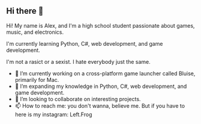 ## Hi there 👋
Hi! My name is Alex, and I'm a high school student passionate about games, music, and electronics.

I'm currently learning Python, C#, web development, and game development.

I'm not a rasict or a sexist. I hate everybody just the same.

- 🔭 I’m currently working on a cross-platform game launcher called Bluise, primarily for Mac.
- 🌱 I’m expanding my knowledge in Python, C#, web development, and game development.
- 👯 I’m looking to collaborate on interesting projects.
- 📫 How to reach me: you don't wanna, believe me. But if you have to here is my instagram: Left.Frog
